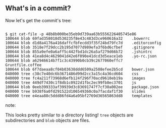 ## What's in a commit?

Now let's get the commit's tree:

<pre><code data-trim data-noescape>
$ <span class="fragment">git cat-file -p 48b8b000be35eb9d739aa63b5556226405745e86</span>
<span class="fragment">100644 blob 69fad358018d530235f8e43c483d3ce960616a32    .bowerrc
100644 blob d1d8a4176a416daffcfbfecdd3f35f24bd79fc7d    .editorconfig
100644 blob 3518e7f29dcc2b195d7077d989efa3f6bd6cfbef    .gitignore
100644 blob 855a9efe0a6aff5c442fbd1dc26a5af279d66b72    .jshintrc
100644 blob 41ea8d4c4629041d42e6f090e41dcd3d5eace1eb    .yo-rc.json
100644 blob a62946614b7f1c3c43990b0cb39c2677060effc7    Gruntfile.coffee
100644 blob 6f7daeaa8cf04b03638ddd6509a2508efee2b5cd    bower.json
040000 tree c38c7e40dc6b3671486d99d2cc3a15c4a36cd604    css
040000 tree fc4a211f73968d6efb124f296f70acd9610eb19a    images
040000 tree 449df7430c1f8db1c0922d1fbc2ec99fb8ec3701    js
100644 blob 0eeb399333af39939d3c83691747f7cf30a002ee    package.json
040000 tree b938f6a0fd291522d106549360c0a7facdaf1f30    slides
040000 tree e4eaa88c5ddd86fd4a6a95bf2769d36565863dd8    templates</span>
</code></pre>

note:

This looks pretty similar to a directory listing! `tree` objects are subdirectories and `blob` objects are files.
